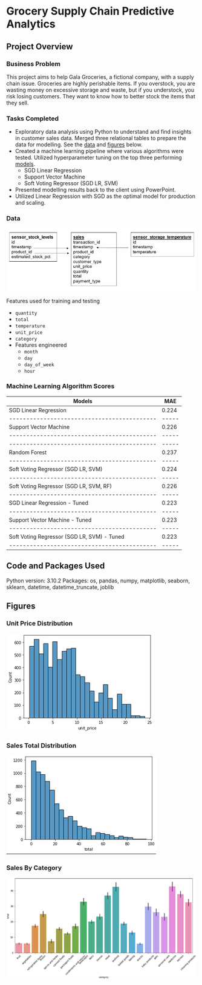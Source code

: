 # Grocery Supply Chain Predictive Analytics

## Project Overview

### Business Problem

This project aims to help Gala Groceries, a fictional company, with a supply chain issue. Groceries are highly perishable items. If you overstock, you are wasting money on excessive storage and waste, but if you understock, you risk losing customers. They want to know how to better stock the items that they sell.

### Tasks Completed

- Exploratory data analysis using Python to understand and find insights in customer sales data. Merged three relational tables to prepare the data for modelling. See the [data](#data) and [figures](#figures) below.
- Created a machine learning pipeline where various algorithms were tested. Utilized hyperparameter tuning on the top three performing [models](#machine-learning-algorithm-scores).
  - SGD Linear Regression
  - Support Vector Machine
  - Soft Voting Regressor (SGD LR, SVM)
- Presented modelling results back to the client using PowerPoint.
- Utilized Linear Regression with SGD as the optimal model for production and scaling.

### Data

![Data Model Diagram](Figures/data_model_diagram.png)

Features used for training and testing
- `quantity`
- `total`
- `temperature`
- `unit_price`
- `category`
- Features engineered
    - `month`
    - `day`
    - `day_of_week`
    - `hour`

### Machine Learning Algorithm Scores

| Models                                      | MAE   |
| ------------------------------------------- | ----- |
| SGD Linear Regression                       | 0.224 |
| ------------------------------------------- | ----- |
| Support Vector Machine                      | 0.226 |
| ------------------------------------------- | ----- |
| ------------------------------------------- | ----- |
| Random Forest                               | 0.237 |
| ------------------------------------------- | ----- |
| Soft Voting Regressor (SGD LR, SVM)         | 0.224 |
| ------------------------------------------- | ----- |
| Soft Voting Regressor (SGD LR, SVM, RF)     | 0.226 |
| ------------------------------------------- | ----- |
| SGD Linear Regression - Tuned               | 0.223 |
| ------------------------------------------- | ----- |
| Support Vector Machine - Tuned              | 0.223 |
| ------------------------------------------- | ----- |
| Soft Voting Regressor (SGD LR, SVM) - Tuned | 0.223 |
| ------------------------------------------- | ----- |

## Code and Packages Used

Python version: 3.10.2
Packages: os, pandas, numpy, matplotlib, seaborn, sklearn, datetime, datetime_truncate, joblib

## Figures

### Unit Price Distribution
![Unit Price Distribution](Figures/unit_price_distribution.png)

### Sales Total Distribution
![Sales Total Distribution](Figures/sales_total_distribution.png)

### Sales By Category
![Sales By Category](Figures/categories_by_sales.png)
